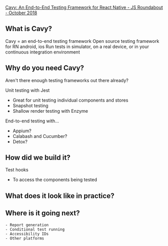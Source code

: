 [Cavy: An End-to-End Testing Framework for React Native - JS Roundabout - October 2018](https://www.youtube.com/watch?v=VG6Jbe5M1XQ&list=WL&index=6&t=0s)

## What is Cavy?
Cavy = an end-to-end testing framework
Open source testing framework for RN android, ios
Run tests in simulator, on a real device, or in your continuous integration environment

## Why do you need Cavy?
Aren't there enough testing frameworks out there already?

Unit testing with Jest
- Great for unit testing individual components and stores
- Snapshot testing
- Shallow render testing with Enzyme

End-to-end testing with...
- Appium?
- Calabash and Cucumber?
- Detox?

## How did we build it?

Test hooks
  - To access the components being tested

## What does it look like in practice?

## Where is it going next?
	- Report generation
	- Conditional test running
	- Accessibility IDs
	- Other platforms
